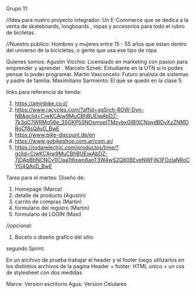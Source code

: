 Grupo 11:

//Idea para nuetro proyecto integrador:
Un E-Commerce que se dedica a la venta de skateboards, longboards , ropas y accesorios para todo el rubro de biciletas.


//Nuestro publico:
Hombres y mujeres entre 15 - 55 años que estan dentro del universo de la bicicletas, o gente que usa ese tipo de ropa

Quienes somos: 
Agustin Vicchio: Licensiado en marketing con pasion para emprender y aprender .
Marcelo Sznek: Estudiante en la UTN si lo podes pensar lo poder programar.
Martin Vasconcelo: Futuro analista de sistemas y padre de familia.
Maximiliano Sarmiento: El que se quedo en la clase 5.

links para referencia de tienda:
1. https://aminbike.co.il/
2. https://www.racycles.com/?affid=ggSrch-ROW-Dyn-NB&gclid=CjwKCAjw9MuCBhBUEiwAbDZ-7k3qC7WRMq56e_3SGKP50NOsmopITMzybxGIBlXCNqvdBDyXzZNMDRoCf8sQAvD_BwE
3. https://www.bike-discount.de/en
4. https://www.gobikeshop.com.ar/com.ar/
5. https://rodarelectric.com/productos/time/?gclid=CjwKCAjw9MuCBhBUEiwAbDZ-7jDApBbNCNCy1lClaa1t6swo6aoT3W4wSZQ80BEveNWFjN3FDzIaNRoCYG4QAvD_BwE

Tarea para el martes: 
Diseño de: 
1. Homepage (Marce)
2. detalle de producto (Agustin)
3. carrito de compras (Martin)
4. formulario del registro (Martin)
5. formulario de LOGIN (Maxi)

//opcional:
1. Boceto o diseño grafico del sitio



segundo Sprint:

En un arcihivo de prueba trabajar el header y el footer luego utilizarlos en los distintios archivos de la pagina Header + footer: HTML unico + un css de stylesheet con dos medidas

Marce: Version escritorio
Agus: Version Celulares 



